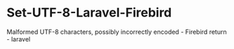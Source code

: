 # Set-UTF-8-Laravel-Firebird
Malformed UTF-8 characters, possibly incorrectly encoded - Firebird return - laravel
